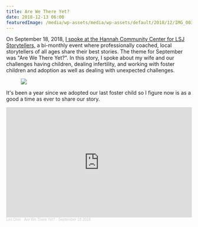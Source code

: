 ```yaml
---
title: Are We There Yet?
date: 2018-12-13 06:00
featuredImage: /media/wp-assets/media/wp-assets/default/2018/12/IMG_0036-1-e1544463387190.jpg
---
```

On September 18, 2018, <a
href="https://www.lansingstatejournal.com/story/news/local/2018/09/30/what-you-should-know-lansing-storytellers-project-2019/1334235002/"
rel="noreferrer noopener"
aria-label="On September 18, 2018, I spoke at the Hannah Community Center for LSJ Storytellers. The theme was &quot;Are We There Yet?&quot;. In this story, I spoke about my wife and our challenges having children, dealing infertility, and working with foster children and adoption as well as dealing unexpected challenges. (opens in a new tab)"
target="_blank">I spoke at the Hannah Community Center for LSJ
Storytellers,</a> a bi-monthly event where professionally coached, local
storytellers of all ages share their best stories. The theme for
September was "Are We There Yet?". In this story, I spoke about my wife
and our challenges having children, dealing infertility, and working
with foster children and adoption as well as dealing with unexpected
challenges.

<figure class="aligncenter">
<img
src="/media/wp-assets/default/2018/12/IMG_0036-1-e1544463387190.jpg"
class="wp-image-93" />
</figure>

It's been a year since we adopted our last foster child so I figure now
is as a good a time as ever to share our story. 

<iframe width="100%" height="300" scrolling="no" frameborder="no" allow="autoplay" src="https://w.soundcloud.com/player/?url=https%3A//api.soundcloud.com/tracks/528866520&color=%23ff5500&auto_play=false&hide_related=false&show_comments=true&show_user=true&show_reposts=false&show_teaser=true&visual=true"></iframe><div style="font-size: 10px; color: #cccccc;line-break: anywhere;word-break: normal;overflow: hidden;white-space: nowrap;text-overflow: ellipsis; font-family: Interstate,Lucida Grande,Lucida Sans Unicode,Lucida Sans,Garuda,Verdana,Tahoma,sans-serif;font-weight: 100;"><a href="https://soundcloud.com/leogdion" title="Leo Dion" target="_blank" style="color: #cccccc; text-decoration: none;">Leo Dion</a> · <a href="https://soundcloud.com/leogdion/are-we-there-yet-180918" title="Are We There Yet? - September 18 2018" target="_blank" style="color: #cccccc; text-decoration: none;">Are We There Yet? - September 18 2018</a></div>
